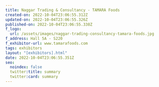 ```yaml
---
title: Naggar Trading & Consultancy - TAMARA Foods
created-on: 2022-10-04T23:06:55.312Z
updated-on: 2022-10-04T23:06:55.326Z
published-on: 2022-10-04T23:06:55.338Z
f_logo:
  url: /assets/images/naggar-trading-consultancy-tamara-foods.jpg
f_address: Hall 5A - S220
f_exhibitor-url: www.tamarafoods.com
tags: exhibitors
layout: "[exhibitors].html"
date: 2022-10-04T23:06:55.351Z
seo:
  noindex: false
  twitter:title: summary
  twitter:card: summary
---
```

